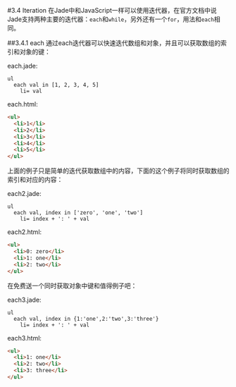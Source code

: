 #3.4 Iteration
在Jade中和JavaScript一样可以使用迭代器，在官方文档中说Jade支持两种主要的迭代器：`each`和`while`，另外还有一个`for`，用法和`each`相同。

##3.4.1 each
通过each迭代器可以快速迭代数组和对象，并且可以获取数组的索引和对象的键：

each.jade:
```jade
ul
  each val in [1, 2, 3, 4, 5]
    li= val
```
each.html:
```html
<ul>
  <li>1</li>
  <li>2</li>
  <li>3</li>
  <li>4</li>
  <li>5</li>
</ul>
```
上面的例子只是简单的迭代获取数组中的内容，下面的这个例子将同时获取数组的索引和对应的内容：

each2.jade:
```jade
ul
  each val, index in ['zero', 'one', 'two']
    li= index + ': ' + val
```
each2.html:
```html
<ul>
  <li>0: zero</li>
  <li>1: one</li>
  <li>2: two</li>
</ul>
```
在免费送一个同时获取对象中键和值得例子吧：

each3.jade:
```jade
ul
  each val, index in {1:'one',2:'two',3:'three'}
    li= index + ': ' + val
```
each3.html:
```html
<ul>
  <li>1: one</li>
  <li>2: two</li>
  <li>3: three</li>
</ul>
```
